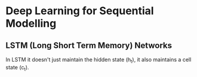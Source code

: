 # Deep Learning for Sequential Modelling

## LSTM (Long Short Term Memory) Networks
In LSTM it doesn't just maintain the hidden state (h<sub>t</sub>), it also maintains a cell state (c<sub>t</sub>).
